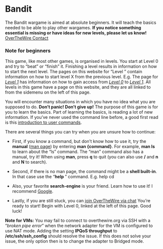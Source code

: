 # Bandit 
The Bandit wargame is aimed at absolute beginners. It will teach the basics needed to be able to play other wargames. <b>If you notice something essential is missing or have ideas for new levels, please let us know!</b> [OverTheWire Contact](https://overthewire.org/information/chat.html)

### Note for beginners
This game, like most other games, is organised in levels. You start at Level 0 and try to “beat” or “finish” it. Finishing a level results in information on how to start the next level. The pages on this website for “Level <X>” contain information on how to start level X from the previous level. E.g. The page for <em>[Level 1](./Level0-Level1/)</em> has information on how to gain access from <em>[Level 0](./README.md)</em> to <em>[Level 1](./Level0-Level1/README.md/)</em>. All levels in this game have a page on this website, and they are all linked to from the sidemenu on the left of this page.

You will encounter many situations in which you have no idea what you are supposed to do. <b>Don’t panic! Don’t give up!</b> The purpose of this game is for you to learn the basics. Part of learning the basics, is reading a lot of new information. If you’ve never used the command line before, a good first read is this [introduction to user commands](https://man7.org/linux/man-pages/man1/intro.1.html).

There are several things you can try when you are unsure how to continue:
- First, if you know a command, but don’t know how to use it, try the <b>manual</b> ([man page](https://en.wikipedia.org/wiki/Man_page)) by entering <b>man {command}</b>. For example, <b>man ls</b> to learn about the “ls” command. The “man” command also has a manual, try it! When using <b>man</b>, press <b>q</b> to quit (you can also use <b>/</b> and <b>n</b> and <b>N</b> to search).

- Second, if there is no man page, the command might be a <b>shell built-in</b>. In that case use the “<b>help <X></b>” command. E.g. help cd

- Also, your favorite <b>search-engine</b> is your friend. Learn how to use it! I recommend [Google](https://www.google.com/).

- Lastly, if you are still stuck, you can [join OverTheWire via chat](https://overthewire.org/information/chat.html)
You’re ready to start! Begin with Level 0, linked at the left of this page. Good luck!

<b>Note for VMs:</b> You may fail to connect to overthewire.org via SSH with a “<em>broken pipe error</em>” when the network adapter for the VM is configured to use NAT mode. Adding the setting <b>IPQoS throughput</b> to <b>/etc/ssh/ssh_config</b> should resolve the issue. If this does not solve your issue, the only option then is to change the adapter to Bridged mode.